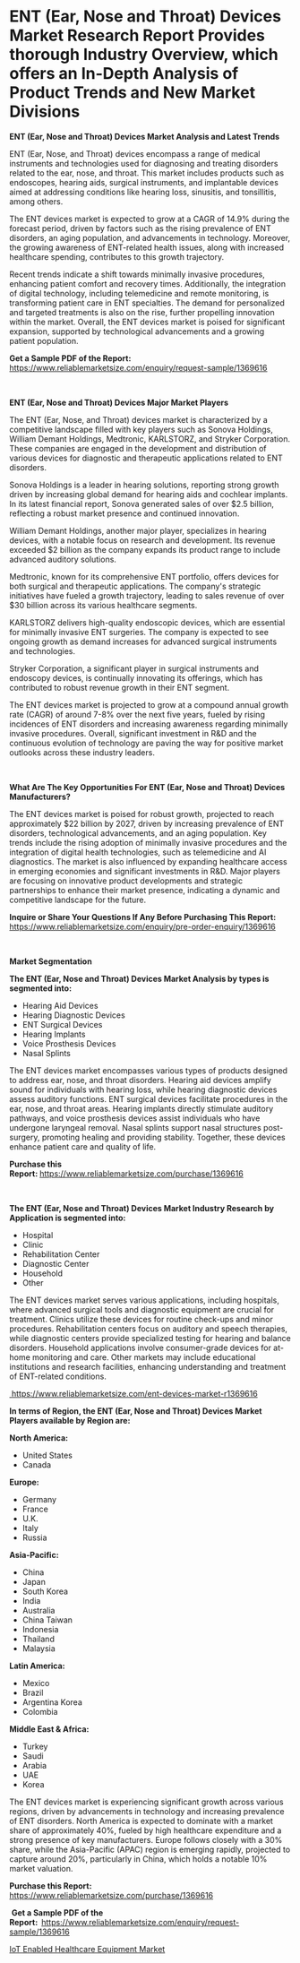<p><h1>ENT (Ear, Nose and Throat) Devices Market Research Report Provides thorough Industry Overview, which offers an In-Depth Analysis of Product Trends and New Market Divisions</h1></p><p><strong>ENT (Ear, Nose and Throat) Devices Market Analysis and Latest Trends</strong></p>
<p><p>ENT (Ear, Nose, and Throat) devices encompass a range of medical instruments and technologies used for diagnosing and treating disorders related to the ear, nose, and throat. This market includes products such as endoscopes, hearing aids, surgical instruments, and implantable devices aimed at addressing conditions like hearing loss, sinusitis, and tonsillitis, among others.</p><p>The ENT devices market is expected to grow at a CAGR of 14.9% during the forecast period, driven by factors such as the rising prevalence of ENT disorders, an aging population, and advancements in technology. Moreover, the growing awareness of ENT-related health issues, along with increased healthcare spending, contributes to this growth trajectory. </p><p>Recent trends indicate a shift towards minimally invasive procedures, enhancing patient comfort and recovery times. Additionally, the integration of digital technology, including telemedicine and remote monitoring, is transforming patient care in ENT specialties. The demand for personalized and targeted treatments is also on the rise, further propelling innovation within the market. Overall, the ENT devices market is poised for significant expansion, supported by technological advancements and a growing patient population.</p></p>
<p><strong>Get a Sample PDF of the Report:&nbsp;</strong> <a href="https://www.reliablemarketsize.com/enquiry/request-sample/1369616?utm_campaign=3076&utm_medium=2&utm_source=Github&utm_content=ia&utm_term=22032025&utm_id=ent-ear-nose-and-throat-devices">https://www.reliablemarketsize.com/enquiry/request-sample/1369616</a></p>
<p>&nbsp;</p>
<p><strong>ENT (Ear, Nose and Throat) Devices Major Market Players</strong></p>
<p><p>The ENT (Ear, Nose, and Throat) devices market is characterized by a competitive landscape filled with key players such as Sonova Holdings, William Demant Holdings, Medtronic, KARLSTORZ, and Stryker Corporation. These companies are engaged in the development and distribution of various devices for diagnostic and therapeutic applications related to ENT disorders.</p><p>Sonova Holdings is a leader in hearing solutions, reporting strong growth driven by increasing global demand for hearing aids and cochlear implants. In its latest financial report, Sonova generated sales of over $2.5 billion, reflecting a robust market presence and continued innovation.</p><p>William Demant Holdings, another major player, specializes in hearing devices, with a notable focus on research and development. Its revenue exceeded $2 billion as the company expands its product range to include advanced auditory solutions.</p><p>Medtronic, known for its comprehensive ENT portfolio, offers devices for both surgical and therapeutic applications. The company's strategic initiatives have fueled a growth trajectory, leading to sales revenue of over $30 billion across its various healthcare segments.</p><p>KARLSTORZ delivers high-quality endoscopic devices, which are essential for minimally invasive ENT surgeries. The company is expected to see ongoing growth as demand increases for advanced surgical instruments and technologies.</p><p>Stryker Corporation, a significant player in surgical instruments and endoscopy devices, is continually innovating its offerings, which has contributed to robust revenue growth in their ENT segment.</p><p>The ENT devices market is projected to grow at a compound annual growth rate (CAGR) of around 7-8% over the next five years, fueled by rising incidences of ENT disorders and increasing awareness regarding minimally invasive procedures. Overall, significant investment in R&D and the continuous evolution of technology are paving the way for positive market outlooks across these industry leaders.</p></p>
<p>&nbsp;</p>
<p><strong>What Are The Key Opportunities For ENT (Ear, Nose and Throat) Devices Manufacturers?</strong></p>
<p><p>The ENT devices market is poised for robust growth, projected to reach approximately $22 billion by 2027, driven by increasing prevalence of ENT disorders, technological advancements, and an aging population. Key trends include the rising adoption of minimally invasive procedures and the integration of digital health technologies, such as telemedicine and AI diagnostics. The market is also influenced by expanding healthcare access in emerging economies and significant investments in R&D. Major players are focusing on innovative product developments and strategic partnerships to enhance their market presence, indicating a dynamic and competitive landscape for the future.</p></p>
<p><strong>Inquire or Share Your Questions If Any Before Purchasing This Report:</strong> <a href="https://www.reliablemarketsize.com/enquiry/pre-order-enquiry/1369616?utm_campaign=3076&utm_medium=2&utm_source=Github&utm_content=ia&utm_term=22032025&utm_id=ent-ear-nose-and-throat-devices">https://www.reliablemarketsize.com/enquiry/pre-order-enquiry/1369616</a></p>
<p>&nbsp;</p>
<p><strong>Market Segmentation</strong></p>
<p><strong>The ENT (Ear, Nose and Throat) Devices Market Analysis by types is segmented into:</strong></p>
<p><ul><li>Hearing Aid Devices</li><li>Hearing Diagnostic Devices</li><li>ENT Surgical Devices</li><li>Hearing Implants</li><li>Voice Prosthesis Devices</li><li>Nasal Splints</li></ul></p>
<p><p>The ENT devices market encompasses various types of products designed to address ear, nose, and throat disorders. Hearing aid devices amplify sound for individuals with hearing loss, while hearing diagnostic devices assess auditory functions. ENT surgical devices facilitate procedures in the ear, nose, and throat areas. Hearing implants directly stimulate auditory pathways, and voice prosthesis devices assist individuals who have undergone laryngeal removal. Nasal splints support nasal structures post-surgery, promoting healing and providing stability. Together, these devices enhance patient care and quality of life.</p></p>
<p><strong>Purchase this Report:&nbsp;</strong><a href="https://www.reliablemarketsize.com/purchase/1369616?utm_campaign=3076&utm_medium=2&utm_source=Github&utm_content=ia&utm_term=22032025&utm_id=ent-ear-nose-and-throat-devices">https://www.reliablemarketsize.com/purchase/1369616</a></p>
<p>&nbsp;</p>
<p><strong>The ENT (Ear, Nose and Throat) Devices Market Industry Research by Application is segmented into:</strong></p>
<p><ul><li>Hospital</li><li>Clinic</li><li>Rehabilitation Center</li><li>Diagnostic Center</li><li>Household</li><li>Other</li></ul></p>
<p><p>The ENT devices market serves various applications, including hospitals, where advanced surgical tools and diagnostic equipment are crucial for treatment. Clinics utilize these devices for routine check-ups and minor procedures. Rehabilitation centers focus on auditory and speech therapies, while diagnostic centers provide specialized testing for hearing and balance disorders. Household applications involve consumer-grade devices for at-home monitoring and care. Other markets may include educational institutions and research facilities, enhancing understanding and treatment of ENT-related conditions.</p></p>
<p><a href="https://www.reliablemarketsize.com/ent-devices-market-r1369616?utm_campaign=3076&utm_medium=2&utm_source=Github&utm_content=ia&utm_term=22032025&utm_id=ent-ear-nose-and-throat-devices">&nbsp;https://www.reliablemarketsize.com/ent-devices-market-r1369616</a></p>
<p><strong>In terms of Region, the ENT (Ear, Nose and Throat) Devices Market Players available by Region are:</strong></p>
<p>
    <p> <strong> North America: </strong>
        <ul>
            <li>United States</li>
            <li>Canada</li>
        </ul>
        </p> 
    <p> <strong> Europe: </strong>
        <ul>
            <li>Germany</li>
            <li>France</li>
            <li>U.K.</li>
            <li>Italy</li>
            <li>Russia</li>
        </ul>
        </p> 
    <p> <strong> Asia-Pacific: </strong>
        <ul>
            <li>China</li>
            <li>Japan</li>
            <li>South Korea</li>
            <li>India</li>
            <li>Australia</li>
            <li>China Taiwan</li>
            <li>Indonesia</li>
            <li>Thailand</li>
            <li>Malaysia</li>
        </ul>
        </p> 
    <p> <strong> Latin America: </strong>
        <ul>
            <li>Mexico</li>
            <li>Brazil</li>
            <li>Argentina Korea</li>
            <li>Colombia</li>
        </ul>
        </p> 
    <p> <strong> Middle East & Africa: </strong>
        <ul>
            <li>Turkey</li>
            <li>Saudi</li>
            <li>Arabia</li>
            <li>UAE</li>
            <li>Korea</li>
        </ul>
    </p>
    </p>
<p><p>The ENT devices market is experiencing significant growth across various regions, driven by advancements in technology and increasing prevalence of ENT disorders. North America is expected to dominate with a market share of approximately 40%, fueled by high healthcare expenditure and a strong presence of key manufacturers. Europe follows closely with a 30% share, while the Asia-Pacific (APAC) region is emerging rapidly, projected to capture around 20%, particularly in China, which holds a notable 10% market valuation.</p></p>
<p><strong>Purchase this Report: </strong><a href="https://www.reliablemarketsize.com/purchase/1369616?utm_campaign=3076&utm_medium=2&utm_source=Github&utm_content=ia&utm_term=22032025&utm_id=ent-ear-nose-and-throat-devices">https://www.reliablemarketsize.com/purchase/1369616</a></p>
<p>&nbsp;<strong>Get a Sample PDF of the Report:&nbsp;&nbsp;</strong><a href="https://www.reliablemarketsize.com/enquiry/request-sample/1369616?utm_campaign=3076&utm_medium=2&utm_source=Github&utm_content=ia&utm_term=22032025&utm_id=ent-ear-nose-and-throat-devices">https://www.reliablemarketsize.com/enquiry/request-sample/1369616</a></p>
<p><strong></strong></p>
<p><p><a href="https://github.com/supicweg/Market-Research-Report-List-1/blob/main/iot-enabled-healthcare-equipment-market.md?utm_campaign=3076&utm_medium=2&utm_source=Github&utm_content=ia&utm_term=22032025&utm_id=ent-ear-nose-and-throat-devices">IoT Enabled Healthcare Equipment Market</a></p></p>